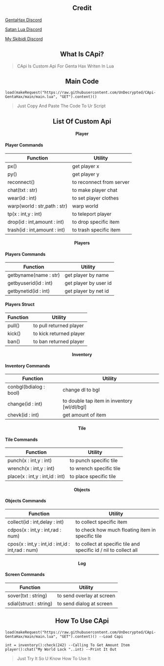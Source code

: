 <h2 align="center">Credit</h2>

[GentaHax Discord](https://discord.com/invite/genta7740)

[Satan Lua Discord](https://discord.com/invite/hEyMkPMj)

[My Skibidi Discord](https://discord.com/invite/Gd44CJYX)

<h2 align="center">What Is CApi?</h2>

> CApi Is Custom Api For Genta Hax Writen In Lua

<h2 align="center">Main Code</h2>

```
load(makeRequest("https://raw.githubusercontent.com/UnDecrypted/CApi-GentaHax/main/main.lua", "GET").content)()
```

> Just Copy And Paste The Code To Ur Script

<h2 align="center">List Of Custom Api</h2>

<h4 align="center">Player</h4>

#### Player Commands
|Function|Utility|
|-|-|
|px()|get player x|
|py()|get player y|
|reconnect()|to reconnect from server|
|chat(txt : str)|to make player chat|
|wear(id : int)|to set player clothes|
|warp(world : str,path : str)|warp world|
|tp(x : int,y : int)|to teleport player|
|drop(id : int,amount : int)|to drop specific item|
|trash(id : int,amount : int)|to trash specific item|

<h4 align="center">Players</h4>

#### Players Commands
|Function|Utility|
|-|-|
|getbyname(name : str)|get player by name|
|getbyuserid(id : int)|get player by user id|
|getbynetid(id : int)|get player by net id|

#### Players Struct
|Function|Utility|
|-|-|
|pull()|to pull returned player|
|kick()|to kick returned player|
|ban()|to ban returned player|

<h4 align="center">Inventory</h4>

#### Inventory Commands
|Function|Utility|
|-|-|
|conbgl(bdialog : bool)|change dl to bgl|
|change(id : int)|to double tap item in inventory [wl/dl/bgl]|
|chevk(id : int)|get amount of item|

<h4 align="center">Tile</h4>

#### Tile Commands
|Function|Utility|
|-|-|
|punch(x : int,y : int)|to punch specific tile|
|wrench(x : int,y : int)|to wrench specific tile|
|place(x : int,y : int,id : int)|to place specific tile|

<h4 align="center">Objects</h4>

#### Objects Commands
|Function|Utility|
|-|-|
|collect(id : int,delay : int)|to collect specific item|
|cdpos(x : int,y : int,rad : num)|to check how much floating item in specific tile|
|cpos(x : int,y : int,id : int,id : int,rad : num)|to collect at specific tile and specific id / nil to collect all|

<h4 align="center">Log</h4>

#### Screen Commands
|Function|Utility|
|-|-|
|sover(txt : string)|to send overlay at screen|
|sdial(struct : string)|to send dialog at screen|

<h2 align="center">How To Use CApi</h2>

```
load(makeRequest("https://raw.githubusercontent.com/UnDecrypted/CApi-GentaHax/main/main.lua", "GET").content)() --Load Capi

int = inventory():check(242) --Calling To Get Amount Item
player():chat("My World Lock "..int) --Print It Out
```

> Just Try It So U Know How To Use It
